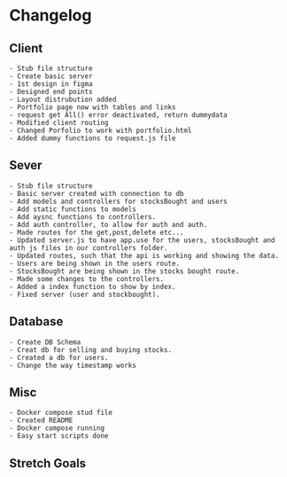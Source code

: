 # Changelog

## Client

    - Stub file structure
    - Create basic server
    - 1st design in figma
    - Designed end points
    - Layout distrubution added
    - Portfolio page now with tables and links
    - request get All() error deactivated, return dummydata
    - Modified client routing
    - Changed Porfolio to work with portfolio.html
    - Added dummy functions to request.js file

## Sever

    - Stub file structure
    - Basic server created with connection to db
    - Add models and controllers for stocksBought and users
    - Add static functions to models
    - Add aysnc functions to controllers.
    - Add auth controller, to allow for auth and auth.
    - Made routes for the get,post,delete etc...
    - Updated server.js to have app.use for the users, stocksBought and auth js files in our controllers folder.
    - Updated routes, such that the api is working and showing the data.
    - Users are being shown in the users route.
    - StocksBought are being shown in the stocks bought route.
    - Made some changes to the controllers.
    - Added a index function to show by index.
    - Fixed server (user and stockbought).

## Database

    - Create DB Schema
    - Creat db for selling and buying stocks.
    - Created a db for users.
    - Change the way timestamp works

## Misc

    - Docker compose stud file
    - Created README
    - Docker compose running
    - Easy start scripts done

## Stretch Goals
